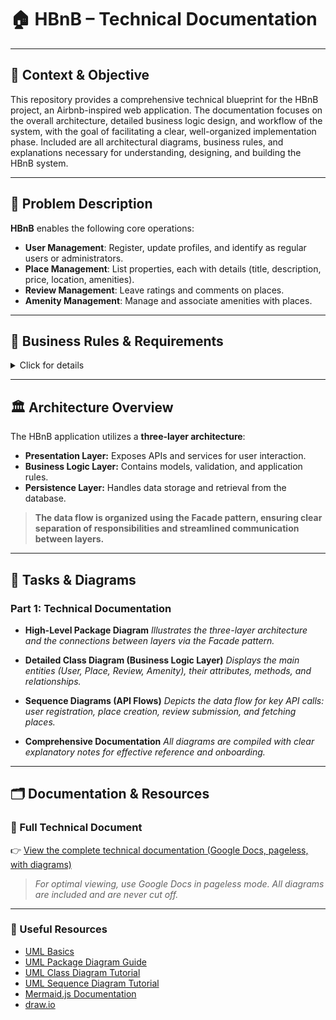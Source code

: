 # 🏠 HBnB – Technical Documentation

---

## 🚀 Context & Objective

This repository provides a comprehensive technical blueprint for the HBnB project, an Airbnb-inspired web application.
The documentation focuses on the overall architecture, detailed business logic design, and workflow of the system, with the goal of facilitating a clear, well-organized implementation phase.
Included are all architectural diagrams, business rules, and explanations necessary for understanding, designing, and building the HBnB system.

---

## 🤔 Problem Description

**HBnB** enables the following core operations:

- **User Management**: Register, update profiles, and identify as regular users or administrators.
- **Place Management**: List properties, each with details (title, description, price, location, amenities).
- **Review Management**: Leave ratings and comments on places.
- **Amenity Management**: Manage and associate amenities with places.

---

## 📐 Business Rules & Requirements

<details>
<summary>Click for details</summary>

### **User**
- Attributes: First name, last name, email, password, admin status (boolean)
- Actions: Register, update, delete

### **Place**
- Attributes: Title, description, price, latitude, longitude, owner (user), amenities
- Actions: Create, update, delete, list

### **Review**
- Attributes: Associated user and place, rating, comment
- Actions: Create, update, delete, list (by place)

### **Amenity**
- Attributes: Name, description
- Actions: Create, update, delete, list

> **All objects have unique IDs, and creation/update timestamps for auditability.**

</details>

---

## 🏛️ Architecture Overview

The HBnB application utilizes a **three-layer architecture**:

- **Presentation Layer:**
  Exposes APIs and services for user interaction.
- **Business Logic Layer:**
  Contains models, validation, and application rules.
- **Persistence Layer:**
  Handles data storage and retrieval from the database.

> **The data flow is organized using the Facade pattern, ensuring clear separation of responsibilities and streamlined communication between layers.**

---

## 🎯 Tasks & Diagrams

### **Part 1: Technical Documentation**

- **High-Level Package Diagram**
  _Illustrates the three-layer architecture and the connections between layers via the Facade pattern._

- **Detailed Class Diagram (Business Logic Layer)**
  _Displays the main entities (User, Place, Review, Amenity), their attributes, methods, and relationships._

- **Sequence Diagrams (API Flows)**
  _Depicts the data flow for key API calls: user registration, place creation, review submission, and fetching places._

- **Comprehensive Documentation**
  _All diagrams are compiled with clear explanatory notes for effective reference and onboarding._

---

## 🗂️ Documentation & Resources

### 📄 Full Technical Document

👉 [View the complete technical documentation (Google Docs, pageless, with diagrams)](https://docs.google.com/document/d/1ynYTWRd_IWtzCkeCUrOlqu1C_c3d0uksw3TOM17Tz6k/edit?usp=sharing)

> _For optimal viewing, use Google Docs in pageless mode. All diagrams are included and are never cut off._

---

### 🔗 Useful Resources

- [UML Basics](https://www.visual-paradigm.com/guide/uml-unified-modeling-language/what-is-uml/)
- [UML Package Diagram Guide](https://www.lucidchart.com/pages/uml-package-diagram)
- [UML Class Diagram Tutorial](https://www.uml-diagrams.org/class-diagrams-overview.html)
- [UML Sequence Diagram Tutorial](https://www.uml-diagrams.org/sequence-diagrams.html)
- [Mermaid.js Documentation](https://mermaid-js.github.io/)
- [draw.io](https://app.diagrams.net/)
